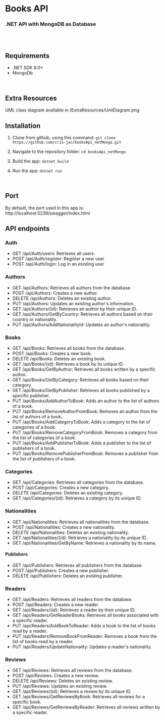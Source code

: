 # Books API
### .NET API with MongoDB as Database
<br>
<br>

## Requirements
* .NET SDK 8.0+
* MongoDb
<br>

## Extra Resources
UML class diagram available in /ExtraResources/UmlDiagram.png
<br>

## Installation
1. Clone from github, using this command:
```git clone https://github.com/cris-jac/booksApi_netMongo.git```

2. Navigate to the repository folder:
```cd booksApi_netMongo```

3. Build the app:
```dotnet build```

4. Run the app:
```dotnet run```
<br>

## Port
By default, the port used in this app is:
http://localhost:5238/swagger/index.html
<br>

## API endpoints
### Auth
* GET /api/Auth/users: Retrieves all users.
* POST /api/Auth/register: Register a new user
* POST /api/Auth/login: Log in an existing user

### Authors
* GET /api/Authors: Retrieves all authors from the database.
* POST /api/Authors: Creates a new author.
* DELETE /api/Authors: Deletes an existing author.
* PUT /api/Authors: Updates an existing author's information.
* GET /api/Authors/{id}: Retrieves an author by their unique ID.
* GET /api/Authors/GetByCountry: Retrieves all authors based on their country or nationality.
* PUT /api/Authors/AddNationalityId: Updates an author's nationality.

### Books
* GET /api/Books: Retrieves all books from the database.
* POST /api/Books: Creates a new book.
* DELETE /api/Books: Deletes an existing book.
* GET /api/Books/{id}: Retrieves a book by its unique ID.
* GET /api/Books/GetByAuthor: Retrieves all books written by a specific author.
* GET /api/Books/GetByCategory: Retrieves all books based on their category.
* GET /api/Books/GetByPublisher: Retrieves all books published by a specific publisher.
* PUT /api/Books/AddAuthorToBook: Adds an author to the list of authors of a book.
* PUT /api/Books/RemoveAuthorFromBook: Removes an author from the list of authors of a book.
* PUT /api/Books/AddCategoryToBook: Adds a category to the list of categories of a book.
* PUT /api/Books/RemoveCategoryFromBook: Removes a category from the list of categories of a book.
* PUT /api/Books/AddPublisherToBook: Adds a publisher to the list of publishers of a book.
* PUT /api/Books/RemovePublisherFromBook: Removes a publisher from the list of publishers of a book.

### Categories
* GET /api/Categories: Retrieves all categories from the database.
* POST /api/Categories: Creates a new category.
* DELETE /api/Categories: Deletes an existing category.
* GET /api/Categories/{id}: Retrieves a category by its unique ID.

### Nationalities
* GET /api/Nationalities: Retrieves all nationalities from the database.
* POST /api/Nationalities: Creates a new nationality.
* DELETE /api/Nationalities: Deletes an existing nationality.
* GET /api/Nationalities/{id}: Retrieves a nationality by its unique ID.
* GET /api/Nationalities/GetByName: Retrieves a nationality by its name.

#### Publishers
* GET /api/Publishers: Retrieves all publishers from the database.
* POST /api/Publishers: Creates a new publisher.
* DELETE /api/Publishers: Deletes an existing publisher.

### Readers
* GET /api/Readers: Retrieves all readers from the database.
* POST /api/Readers: Creates a new reader.
* GET /api/Readers/{id}: Retrieves a reader by their unique ID.
* GET /api/Readers/GetReaderBooks: Retrieves all books associated with a specific reader.
* PUT /api/Readers/AddBookToReader: Adds a book to the list of books read by a reader.
* PUT /api/Readers/RemoveBookFromReader: Removes a book from the list of books read by a reader.
* PUT /api/Readers/UpdateNationality: Updates a reader's nationality.

### Reviews
* GET /api/Reviews: Retrieves all reviews from the database.
* POST /api/Reviews: Creates a new review.
* DELETE /api/Reviews: Deletes an existing review.
* PUT /api/Reviews: Updates an existing review.
* GET /api/Reviews/{id}: Retrieves a review by its unique ID.
* GET /api/Reviews/GetReviewsByBook: Retrieves all reviews for a specific book.
* GET /api/Reviews/GetReviewsByReader: Retrieves all reviews written by a specific reader.

